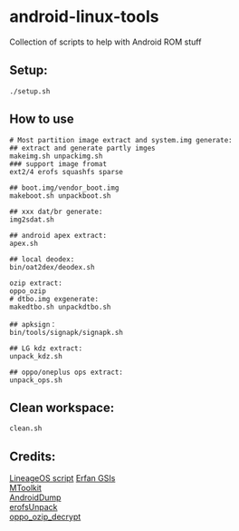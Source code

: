 # android-linux-tools

Collection of scripts to help with Android ROM stuff

## Setup:

```
./setup.sh
```

## How to use

```
# Most partition image extract and system.img generate: 
## extract and generate partly imges 
makeimg.sh unpackimg.sh
### support image fromat
ext2/4 erofs squashfs sparse

## boot.img/vendor_boot.img
makeboot.sh unpackboot.sh  

## xxx dat/br generate:
img2sdat.sh

## android apex extract:
apex.sh

## local deodex: 
bin/oat2dex/deodex.sh

ozip extract:
oppo_ozip
# dtbo.img exgenerate:
makedtbo.sh unpackdtbo.sh

## apksign：
bin/tools/signapk/signapk.sh  

## LG kdz extract: 
unpack_kdz.sh

## oppo/oneplus ops extract:
unpack_ops.sh
```

## Clean workspace:

```
clean.sh
```

## Credits:

[LineageOS script](https://github.com/LineageOS/scripts)
[Erfan GSIs](https://github.com/erfanoabdi/ErfanGSIs)  
[MToolkit](https://github.com/Nightmare-MY)  
[AndroidDump](https://github.com/AndroidDump/dumper)  
[erofsUnpack](https://github.com/thka2016/erofsUnpack)  
[oppo_ozip_decrypt](https://github.com/bkerler/oppo_ozip_decrypt)
